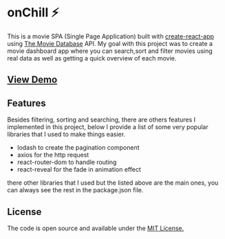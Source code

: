 # onChill ⚡

This is a movie SPA (Single Page Application) built with [create-react-app](https://github.com/facebook/create-react-app) using [The Movie Database](https://www.themoviedb.org/documentation/api?language=en-US) API. My goal with this project was to create a movie dashboard app where you can search,sort and filter movies using real data as well as getting a quick overview of each movie.

## [View Demo](https://onchill.now.sh/)

## Features

Besides filtering, sorting and searching, there are others features I implemented in this project, below I provide a list of some very popular libraries that I used to make things easier.

- lodash to create the pagination component
- axios for the http request
- react-router-dom to handle routing
- react-reveal for the fade in animation effect

there other libraries that I used but the listed above are the main ones, you can always see the rest in the package.json file.

## License

The code is open source and available under the [MIT License.](https://opensource.org/licenses/MIT)


